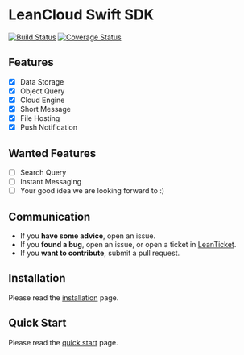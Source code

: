 # LeanCloud Swift SDK

[![Build Status](https://travis-ci.org/leancloud/swift-sdk.svg?branch=master)](https://travis-ci.org/leancloud/swift-sdk)
[![Coverage Status](https://coveralls.io/repos/github/leancloud/swift-sdk/badge.svg?branch=master)](https://coveralls.io/github/leancloud/swift-sdk?branch=master)

## Features
  * [x] Data Storage
  * [x] Object Query
  * [x] Cloud Engine
  * [x] Short Message
  * [x] File Hosting
  * [x] Push Notification

## Wanted Features
  * [ ] Search Query
  * [ ] Instant Messaging
  * [ ] Your good idea we are looking forward to :)

## Communication
  * If you **have some advice**, open an issue.
  * If you **found a bug**, open an issue, or open a ticket in [LeanTicket][LeanTicket].
  * If you **want to contribute**, submit a pull request.

## Installation

Please read the [installation][installation] page.

## Quick Start

Please read the [quick start][quick-start] page.

[LeanTicket]: https://leanticket.cn/t/leancloud
[quick-start]: https://github.com/leancloud/swift-sdk/wiki/Quick-Start
[installation]: https://github.com/leancloud/swift-sdk/wiki/Installation
